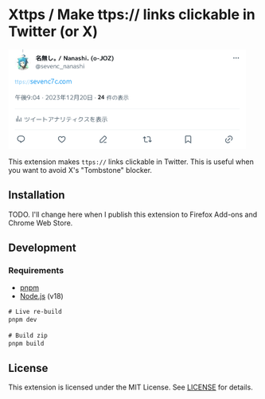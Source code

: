 # Xttps / Make ttps:// links clickable in Twitter (or X)

![demo](./demo.png)

This extension makes `ttps://` links clickable in Twitter.
This is useful when you want to avoid X's "Tombstone" blocker.

## Installation

TODO. I'll change here when I publish this extension to Firefox Add-ons and Chrome Web Store.

## Development

### Requirements

- [pnpm](https://pnpm.io/)
- [Node.js](https://nodejs.org/) (v18)

```
# Live re-build
pnpm dev

# Build zip
pnpm build
```

## License

This extension is licensed under the MIT License. See [LICENSE](LICENSE) for details.
